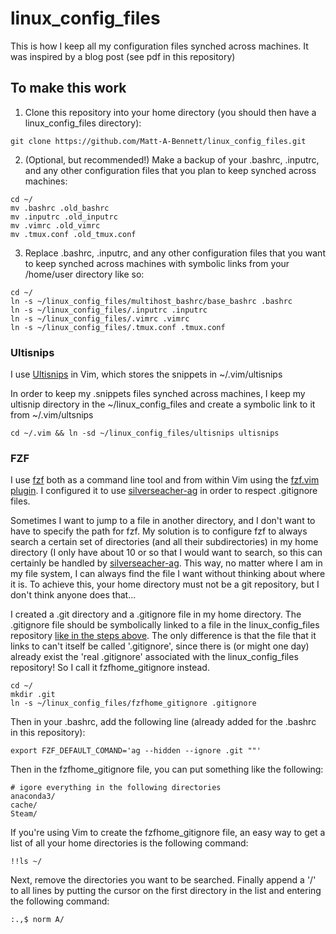 # linux_config_files

This is how I keep all my configuration files synched across machines. It was
inspired by a blog post (see pdf in this repository)

## To make this work

1) Clone this repository into your home directory (you should then have a
linux_config_files directory):

```shell
git clone https://github.com/Matt-A-Bennett/linux_config_files.git
```

2) (Optional, but recommended!) Make a backup of your .bashrc, .inputrc, and
any other configuration files that you plan to keep synched across machines:
```shell
cd ~/
mv .bashrc .old_bashrc
mv .inputrc .old_inputrc
mv .vimrc .old_vimrc
mv .tmux.conf .old_tmux.conf
```

3) Replace .bashrc, .inputrc, and any other configuration files that you want
to keep synched across machines with symbolic links from your /home/user
directory like so:

```shell
cd ~/
ln -s ~/linux_config_files/multihost_bashrc/base_bashrc .bashrc
ln -s ~/linux_config_files/.inputrc .inputrc
ln -s ~/linux_config_files/.vimrc .vimrc
ln -s ~/linux_config_files/.tmux.conf .tmux.conf
```

### Ultisnips
I use [Ultisnips](https://github.com/SirVer/ultisnips) in Vim, which stores the
snippets in ~/.vim/ultisnips 

In order to keep my .snippets files synched across machines, I keep my ultisnip
directory in the ~/linux_config_files and create a symbolic link to it from
~/.vim/ultsnips

```shell
cd ~/.vim && ln -sd ~/linux_config_files/ultisnips ultisnips
```
### FZF
I use [fzf](https://github.com/junegunn/fzf) both as a command line tool and
from within Vim using the [fzf.vim
plugin](https://github.com/junegunn/fzf.vim). I configured it to use
[silverseacher-ag](https://github.com/ggreer/the_silver_searcher) in order to
respect .gitignore files. 

Sometimes I want to jump to a file in another directory, and I don't want to
have to specify the path for fzf. My solution is to configure fzf to always
search a certain set of directories (and all their subdirectories) in my home
directory (I only have about 10 or so that I would want to search, so this can
certainly be handled by
[silverseacher-ag](https://github.com/ggreer/the_silver_searcher). This way, no
matter where I am in my file system, I can always find the file I want without
thinking about where it is. To achieve this, your home directory must not be a
git repository, but I don't think anyone does that...

I created a .git directory and a .gitignore file in my home directory. The
.gitignore file should be symbolically linked to a file in the
linux_config_files repository [like in the steps above](#to-make-this-work).
The only difference is that the file that it links to can't itself be called
'.gitignore', since there is (or might one day) already exist the 'real
.gitignore' associated with the linux_config_files repository! So I call it
fzfhome_gitignore instead.

```shell
cd ~/
mkdir .git
ln -s ~/linux_config_files/fzfhome_gitignore .gitignore
```

Then in your .bashrc, add the following line (already added for the .bashrc in
this repository):
```shell
export FZF_DEFAULT_COMAND='ag --hidden --ignore .git ""'
```

Then in the fzfhome_gitignore file, you can put something like the following:
```shell
# igore everything in the following directories
anaconda3/
cache/
Steam/
```

If you're using Vim to create the fzfhome_gitignore file, an easy way to get a
list of all your home directories is the following command:
```shell
!!ls ~/
```

Next, remove the directories you want to be searched. Finally append a '/' to
all lines by putting the cursor on the first directory in the list and entering
the following command:
```shell
:.,$ norm A/
```
